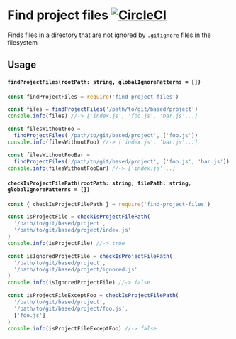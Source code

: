 # Find project files [![CircleCI](https://circleci.com/gh/possibilities/find-project-files.svg?style=svg)](https://circleci.com/gh/possibilities/find-project-files)

Finds files in a directory that are not ignored by `.gitignore` files in the filesystem

## Usage

#### `findProjectFiles(rootPath: string, globalIgnorePatterns = [])`

```javascript
const findProjectFiles = require('find-project-files')

const files = findProjectFiles('/path/to/git/based/project')
console.info(files) //-> ['index.js', 'foo.js', 'bar.js'...]

const filesWithoutFoo =
  findProjectFiles('/path/to/git/based/project', ['foo.js'])
console.info(filesWithoutFoo) //-> ['index.js', 'bar.js'...]

const filesWithoutFooBar =
  findProjectFiles('/path/to/git/based/project', ['foo.js', 'bar.js'])
console.info(filesWithoutFooBar) //-> ['index.js'...]
```

#### `checkIsProjectFilePath(rootPath: string, filePath: string, globalIgnorePatterns = [])`

```javascript
const { checkIsProjectFilePath } = require('find-project-files')

const isProjectFile = checkIsProjectFilePath(
  '/path/to/git/based/project',
  '/path/to/git/based/project/index.js'
)
console.info(isProjectFile) //-> true

const isIgnoredProjectFile = checkIsProjectFilePath(
  '/path/to/git/based/project',
  '/path/to/git/based/project/ignored.js'
)
console.info(isIgnoredProjectFile) //-> false

const isProjectFileExceptFoo = checkIsProjectFilePath(
  '/path/to/git/based/project',
  '/path/to/git/based/project/foo.js',
  ['foo.js']
)
console.info(isProjectFileExceptFoo) //-> false
```
